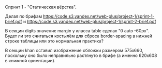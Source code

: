 Спринт 1 - "Статическая вёрстка".

Делал по брифам https://code.s3.yandex.net/web-plus/project-1/sprint-1-brief.pdf и https://code.s3.yandex.net/web-plus/project-1/sprint-2-brief.pdf

В секции digits значение margin у класса table сделал "0 auto -60px". Будет ли это считаться костылём для сброса border-spacing в нижней строке таблицы или это нормальная практика?

В секции khan оставил изображение обложки размером 575x660, поскольку оно было неправильно растянуто в брифе (а именно 620x608 в книжной ориентации).
